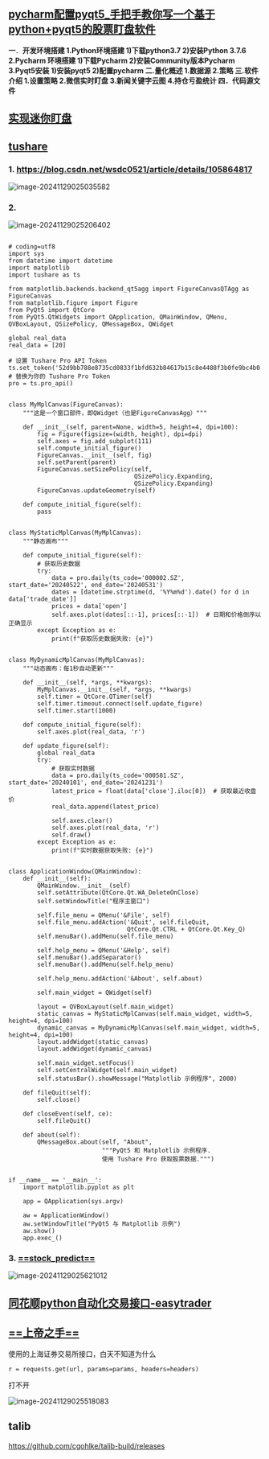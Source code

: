 ## [pycharm配置pyqt5_手把手教你写一个基于python+pyqt5的股票盯盘软件](https://blog.csdn.net/weixin_39634900/article/details/110364258)

**一**．**开发环境搭建 
1.Python环境搭建 
1)下载python3.7 
2)安装Python 3.7.6 
2.Pycharm 环境搭建 
1)下载Pycharm 
2)安装Community版本Pycharm 
3.Pyqt5安装 
1)安装pyqt5 
2)配置pycharm 
二.量化概述 
1.数据源 
2.策略 
三.软件介绍 
1.设置策略 
2.微信实时盯盘 
3.新闻关键字云图 
4.持仓亏盈统计 
四．代码源文件** 

## [实现迷你盯盘](https://github.com/xgzit/miniStock)



## [tushare](https://tushare.pro/document/2)

### 1. https://blog.csdn.net/wsdc0521/article/details/105864817

![image-20241129025035582](E:\codenotes\项目\A\img\image-20241129025035582.png)

### 2. 

![image-20241129025206402](E:\codenotes\项目\A\img\image-20241129025206402.png)

```

# coding=utf8
import sys
from datetime import datetime
import matplotlib
import tushare as ts

from matplotlib.backends.backend_qt5agg import FigureCanvasQTAgg as FigureCanvas
from matplotlib.figure import Figure
from PyQt5 import QtCore
from PyQt5.QtWidgets import QApplication, QMainWindow, QMenu, QVBoxLayout, QSizePolicy, QMessageBox, QWidget

global real_data
real_data = [20]

# 设置 Tushare Pro API Token
ts.set_token('52d9bb788e8735cd0833f1bfd632b84617b15c8e4488f3b0fe9bc4b0')  # 替换为你的 Tushare Pro Token
pro = ts.pro_api()


class MyMplCanvas(FigureCanvas):
    """这是一个窗口部件，即QWidget（也是FigureCanvasAgg）"""

    def __init__(self, parent=None, width=5, height=4, dpi=100):
        fig = Figure(figsize=(width, height), dpi=dpi)
        self.axes = fig.add_subplot(111)
        self.compute_initial_figure()
        FigureCanvas.__init__(self, fig)
        self.setParent(parent)
        FigureCanvas.setSizePolicy(self,
                                   QSizePolicy.Expanding,
                                   QSizePolicy.Expanding)
        FigureCanvas.updateGeometry(self)

    def compute_initial_figure(self):
        pass


class MyStaticMplCanvas(MyMplCanvas):
    """静态画布"""

    def compute_initial_figure(self):
        # 获取历史数据
        try:
            data = pro.daily(ts_code='000002.SZ', start_date='20240522', end_date='20240531')
            dates = [datetime.strptime(d, '%Y%m%d').date() for d in data['trade_date']]
            prices = data['open']
            self.axes.plot(dates[::-1], prices[::-1])  # 日期和价格倒序以正确显示
        except Exception as e:
            print(f"获取历史数据失败: {e}")


class MyDynamicMplCanvas(MyMplCanvas):
    """动态画布：每1秒自动更新"""

    def __init__(self, *args, **kwargs):
        MyMplCanvas.__init__(self, *args, **kwargs)
        self.timer = QtCore.QTimer(self)
        self.timer.timeout.connect(self.update_figure)
        self.timer.start(1000)

    def compute_initial_figure(self):
        self.axes.plot(real_data, 'r')

    def update_figure(self):
        global real_data
        try:
            # 获取实时数据
            data = pro.daily(ts_code='000581.SZ', start_date='20240101', end_date='20241231')
            latest_price = float(data['close'].iloc[0])  # 获取最近收盘价
            real_data.append(latest_price)

            self.axes.clear()
            self.axes.plot(real_data, 'r')
            self.draw()
        except Exception as e:
            print(f"实时数据获取失败: {e}")


class ApplicationWindow(QMainWindow):
    def __init__(self):
        QMainWindow.__init__(self)
        self.setAttribute(QtCore.Qt.WA_DeleteOnClose)
        self.setWindowTitle("程序主窗口")

        self.file_menu = QMenu('&File', self)
        self.file_menu.addAction('&Quit', self.fileQuit,
                                 QtCore.Qt.CTRL + QtCore.Qt.Key_Q)
        self.menuBar().addMenu(self.file_menu)

        self.help_menu = QMenu('&Help', self)
        self.menuBar().addSeparator()
        self.menuBar().addMenu(self.help_menu)

        self.help_menu.addAction('&About', self.about)

        self.main_widget = QWidget(self)

        layout = QVBoxLayout(self.main_widget)
        static_canvas = MyStaticMplCanvas(self.main_widget, width=5, height=4, dpi=100)
        dynamic_canvas = MyDynamicMplCanvas(self.main_widget, width=5, height=4, dpi=100)
        layout.addWidget(static_canvas)
        layout.addWidget(dynamic_canvas)

        self.main_widget.setFocus()
        self.setCentralWidget(self.main_widget)
        self.statusBar().showMessage("Matplotlib 示例程序", 2000)

    def fileQuit(self):
        self.close()

    def closeEvent(self, ce):
        self.fileQuit()

    def about(self):
        QMessageBox.about(self, "About",
                          """PyQt5 和 Matplotlib 示例程序.
                          使用 Tushare Pro 获取股票数据.""")


if __name__ == '__main__':
    import matplotlib.pyplot as plt

    app = QApplication(sys.argv)

    aw = ApplicationWindow()
    aw.setWindowTitle("PyQt5 与 Matplotlib 示例")
    aw.show()
    app.exec_()

```

### 3. **[==stock_predict==](https://gitee.com/szluyu99/stock_predict)**

![image-20241129025621012](E:\codenotes\项目\A\img\image-20241129025621012.png)

## [同花顺python自动化交易接口-easytrader](https://www.bilibili.com/video/BV1eL411w7pW/?spm_id_from=333.1391.0.0)



## [==上帝之手==](https://gitee.com/lawrence2012/Heaven_Hand_stock)

使用的上海证券交易所接口，白天不知道为什么

```
r = requests.get(url, params=params, headers=headers)
```

打不开

![image-20241129025518083](E:\codenotes\项目\A\img\image-20241129025518083.png)



## talib

https://github.com/cgohlke/talib-build/releases